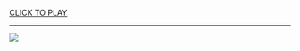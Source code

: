 
<a href="https://premium76.site?title=snakes_google_games&ref=12M">CLICK TO PLAY</a></h3>
<hr>

<a href="https://premium76.site?title=snakes_google_games&ref=12M"><img src="https://clearcache.store/games.png"></a>


